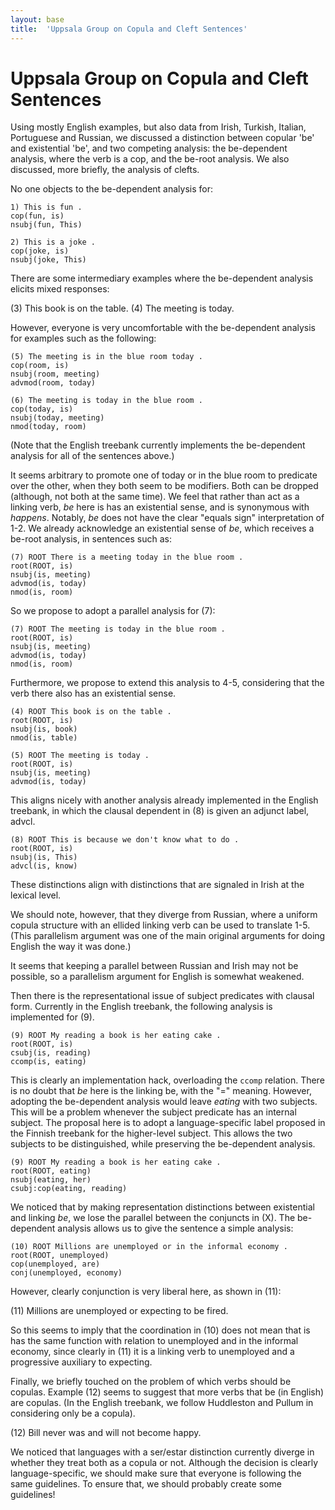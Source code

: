 ```yaml
---
layout: base
title:  'Uppsala Group on Copula and Cleft Sentences'
---
```


# Uppsala Group on Copula and Cleft Sentences

Using mostly English examples, but also data from Irish, Turkish, Italian, Portuguese and Russian, we discussed a distinction between copular 'be' and existential 'be', and two competing analysis: the be-dependent analysis, where the verb is a cop, and the be-root analysis. We also discussed, more briefly, the analysis of clefts.

No one objects to the be-dependent analysis for:

~~~ sdparse
1) This is fun .
cop(fun, is)
nsubj(fun, This)
~~~ 

~~~ sdparse
2) This is a joke .
cop(joke, is)
nsubj(joke, This)
~~~ 

There are some intermediary examples where the be-dependent analysis elicits mixed responses:

(3) This book is on the table.
(4) The meeting is today.

However, everyone is very uncomfortable with the be-dependent analysis for examples such as the following:

~~~ sdparse
(5) The meeting is in the blue room today .
cop(room, is)
nsubj(room, meeting)
advmod(room, today)
~~~ 

~~~ sdparse
(6) The meeting is today in the blue room .
cop(today, is)
nsubj(today, meeting)
nmod(today, room)
~~~ 


(Note that the English treebank currently implements the be-dependent analysis for all of the sentences above.)

It seems arbitrary to promote one of today or in the blue room to predicate over the other, when they both seem to be modifiers. Both can be dropped (although, not both at the same time). We feel that rather than act as a linking verb, _be_ here is has an existential sense, and is synonymous with _happens_. Notably, _be_ does not have the clear "equals sign" interpretation of 1-2. We already acknowledge an existential sense of _be_, which receives a be-root analysis, in sentences such as:

~~~ sdparse
(7) ROOT There is a meeting today in the blue room .
root(ROOT, is)
nsubj(is, meeting)
advmod(is, today)
nmod(is, room)
~~~ 

So we propose to adopt a parallel analysis for (7):

~~~ sdparse
(7) ROOT The meeting is today in the blue room .
root(ROOT, is)
nsubj(is, meeting)
advmod(is, today)
nmod(is, room)
~~~ 

Furthermore, we propose to extend this analysis to 4-5, considering that the verb there also has an existential sense.

~~~ sdparse
(4) ROOT This book is on the table .
root(ROOT, is)
nsubj(is, book)
nmod(is, table)
~~~

~~~ sdparse
(5) ROOT The meeting is today .
root(ROOT, is)
nsubj(is, meeting)
advmod(is, today)
~~~

This aligns nicely with another analysis already implemented in the English treebank, in which the clausal dependent in (8) is given an adjunct label, advcl.

~~~ sdparse
(8) ROOT This is because we don't know what to do .
root(ROOT, is)
nsubj(is, This)
advcl(is, know)
~~~

These distinctions align with distinctions that are signaled in Irish at the lexical level.

We should note, however, that they diverge from Russian, where a uniform copula structure with an ellided linking verb can be used to translate 1-5. (This parallelism argument was one of the main original arguments for doing English the way it was done.)

It seems that keeping a parallel between Russian and Irish may not be possible, so a parallelism argument for English is somewhat weakened. 

Then there is the representational issue of subject predicates with clausal form. Currently in the English treebank, the following analysis is implemented for (9).

~~~ sdparse
(9) ROOT My reading a book is her eating cake .
root(ROOT, is)
csubj(is, reading)
ccomp(is, eating)
~~~

This is clearly an implementation hack, overloading the `ccomp` relation. There is no doubt that _be_ here is the linking be, with the "=" meaning. However, adopting the be-dependent analysis would leave _eating_ with two subjects. This will be a problem whenever the subject predicate has an internal subject. The proposal here is to adopt a language-specific label proposed in the Finnish treebank for the higher-level subject. This allows the two subjects to be distinguished, while preserving the be-dependent analysis.

~~~ sdparse
(9) ROOT My reading a book is her eating cake .
root(ROOT, eating)
nsubj(eating, her)
csubj:cop(eating, reading)
~~~

We noticed that by making representation distinctions between existential and linking _be_, we lose the parallel between the conjuncts in (X). The be-dependent analysis allows us to give the sentence a simple analysis:

~~~ sdparse
(10) ROOT Millions are unemployed or in the informal economy .
root(ROOT, unemployed)
cop(unemployed, are)
conj(unemployed, economy)
~~~

However, clearly conjunction is very liberal here, as shown in (11):

(11) Millions are unemployed or expecting to be fired.

So this seems to imply that the coordination in (10) does not mean that is has the same function with relation to unemployed and in the informal economy, since clearly in (11) it is a linking verb to unemployed and a progressive auxiliary to expecting.

Finally, we briefly touched on the problem of which verbs should be copulas. Example (12) seems to suggest that more verbs that be (in English) are copulas. (In the English treebank, we follow Huddleston and Pullum in considering only be a copula).

(12) Bill never was and will not become happy.

We noticed that languages with a ser/estar distinction currently diverge in whether they treat both as a copula or not. Although the decision is clearly language-specific, we should make sure that everyone is following the same guidelines. To ensure that, we should probably create some guidelines!
